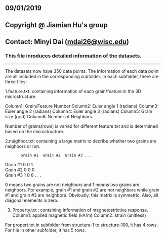 ## 09/01/2019
## Copyright @ Jiamian Hu's group
## Contact: Minyi Dai (mdai26@wisc.edu)
### This file inroduces detailed information of the datasets.
------------------------------------------------------------------

The datasets now have 350 data points. The information of each data point are all included in the corresponding subfolder. 
In each subfolder, there are three files:

1.feature.txt: containing information of each grain/feature in the 3D microstructure.

Column1: Grain/Feature Number 
Column2: Euler angle 1 (radians)
Column3: Euler angle 2 (radians)
Column4: Euler angle 3 (radians)
Column5: Grain size (grid)
Column6: Number of Neighbors.

Number of grains(rows) is varied for different feature.txt and is determined based on the microstructure.

2.neighbor.txt: containing a large matrix to decribe whether two grains are neighbors or not.

           Grain #1  Grain #2  Grain #3 ...     
Grain #1      0			0		  1		    		  
Grain #2      0         0         0         
Grain #3      1         0         0
   .
   .
   .
   
0 means two grains are not neighbors and 1 means two grains are neighbors. For example, grain #1 and grain #2 are not neighbors while grain #1 and grain #3 are neighbors.
Obviously, this matrix is symmetric. Also, all diagonal elements is zero.

3. Property.txt : containing information of magnetostrictive response. 
Column1: applied magnetic field (kA/m)
Column2: strain (unitless)

For propert.txt in subfolder from structure-1 to structure-100, it has 4 rows. For file in other subfolder, it has 5 rows.
